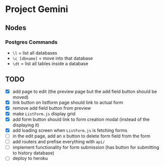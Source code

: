 # Project Gemini

## Nodes
### Postgres Commands
- `\l` = list all databases
- `\c [dbname]` = move into that database
- `\dt` = list all tables inside a database 

## TODO
* [x] add page to edit (the preview page but the add field button should be moved)
* [x] link button on listform page should link to actual form 
* [x] remove add field button from preview
* [x] make `ListForm.js` display grid 
* [x] add form button should link to form creation modal (instead of the displaying it)
* [x] add loading screen when `ListForm.js` is fetching forms
* [ ] in the edit page, add an x button to delete form field from the form 
* [ ] add routers and prefise everything with `api/`
* [ ] implement functionality for form submission (has button for submitting to history database)
* [ ] deploy to heroku